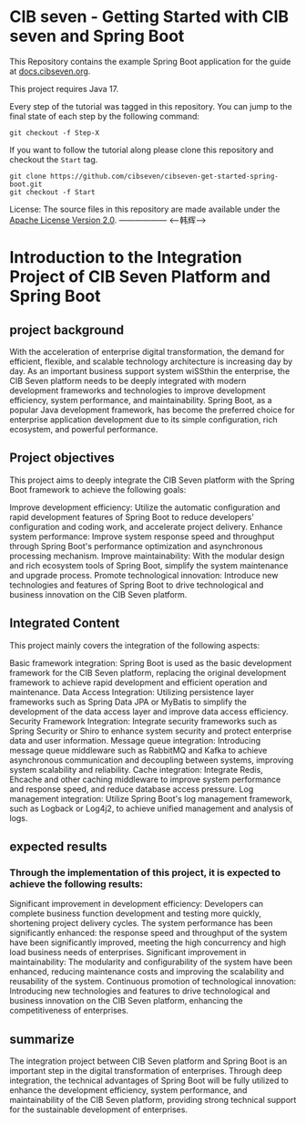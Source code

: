 # CIB seven - Getting Started with CIB seven and Spring Boot

This Repository contains the example Spring Boot application for the guide at [docs.cibseven.org](https://docs.cibseven.org/get-started/spring-boot/).

This project requires Java 17.

Every step of the tutorial was tagged in this repository. You can jump to the final state of each step
by the following command:

```
git checkout -f Step-X
```

If you want to follow the tutorial along please clone this repository and checkout the `Start` tag.

```
git clone https://github.com/cibseven/cibseven-get-started-spring-boot.git
git checkout -f Start
```

License: The source files in this repository are made available under the [Apache License Version 2.0](./LICENSE).
——————
<--韩辉-->
#    Introduction to the Integration Project of CIB Seven Platform and Spring Boot
## project background
With the acceleration of enterprise digital transformation, the demand for efficient, flexible, and scalable technology architecture is increasing day by day. As an important business support system wiSSthin the enterprise, the CIB Seven platform needs to be deeply integrated with modern development frameworks and technologies to improve development efficiency, system performance, and maintainability. Spring Boot, as a popular Java development framework, has become the preferred choice for enterprise application development due to its simple configuration, rich ecosystem, and powerful performance.

## Project objectives
This project aims to deeply integrate the CIB Seven platform with the Spring Boot framework to achieve the following goals:

Improve development efficiency: Utilize the automatic configuration and rapid development features of Spring Boot to reduce developers' configuration and coding work, and accelerate project delivery.
Enhance system performance: Improve system response speed and throughput through Spring Boot's performance optimization and asynchronous processing mechanism.
Improve maintainability: With the modular design and rich ecosystem tools of Spring Boot, simplify the system maintenance and upgrade process.
Promote technological innovation: Introduce new technologies and features of Spring Boot to drive technological and business innovation on the CIB Seven platform.
## Integrated Content
This project mainly covers the integration of the following aspects:

Basic framework integration: Spring Boot is used as the basic development framework for the CIB Seven platform, replacing the original development framework to achieve rapid development and efficient operation and maintenance.
Data Access Integration: Utilizing persistence layer frameworks such as Spring Data JPA or MyBatis to simplify the development of the data access layer and improve data access efficiency.
Security Framework Integration: Integrate security frameworks such as Spring Security or Shiro to enhance system security and protect enterprise data and user information.
Message queue integration: Introducing message queue middleware such as RabbitMQ and Kafka to achieve asynchronous communication and decoupling between systems, improving system scalability and reliability.
Cache integration: Integrate Redis, Ehcache and other caching middleware to improve system performance and response speed, and reduce database access pressure.
Log management integration: Utilize Spring Boot's log management framework, such as Logback or Log4j2, to achieve unified management and analysis of logs.
## expected results
### Through the implementation of this project, it is expected to achieve the following results:

Significant improvement in development efficiency: Developers can complete business function development and testing more quickly, shortening project delivery cycles.
The system performance has been significantly enhanced: the response speed and throughput of the system have been significantly improved, meeting the high concurrency and high load business needs of enterprises.
Significant improvement in maintainability: The modularity and configurability of the system have been enhanced, reducing maintenance costs and improving the scalability and reusability of the system.
Continuous promotion of technological innovation: Introducing new technologies and features to drive technological and business innovation on the CIB Seven platform, enhancing the competitiveness of enterprises.
## summarize
The integration project between CIB Seven platform and Spring Boot is an important step in the digital transformation of enterprises. Through deep integration, the technical advantages of Spring Boot will be fully utilized to enhance the development efficiency, system performance, and maintainability of the CIB Seven platform, providing strong technical support for the sustainable development of enterprises.